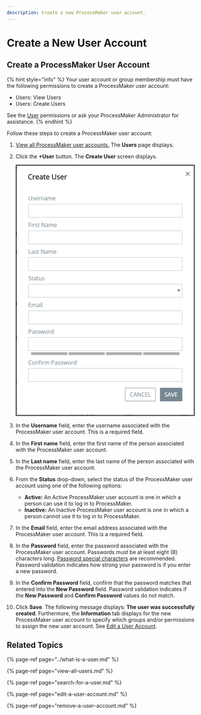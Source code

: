 ```yaml
---
description: Create a new ProcessMaker user account.
---
```


# Create a New User Account

## Create a ProcessMaker User Account

{% hint style="info" %}
Your user account or group membership must have the following permissions to create a ProcessMaker user account:

* Users: View Users
* Users: Create Users

See the [User](../../permission-descriptions-for-users-and-groups.md#users) permissions or ask your ProcessMaker Administrator for assistance.
{% endhint %}

Follow these steps to create a ProcessMaker user account:

1. [View all ProcessMaker user accounts.](view-all-users.md) The **Users** page displays.
2. Click the **+User** button. The **Create User** screen displays.  

   ![](../../../.gitbook/assets/add-a-user-screen-admin.png)

3. In the **Username** field, enter the username associated with the ProcessMaker user account. This is a required field.
4. In the **First name** field, enter the first name of the person associated with the ProcessMaker user account.
5. In the **Last name** field, enter the last name of the person associated with the ProcessMaker user account.
6. From the **Status** drop-down, select the status of the ProcessMaker user account using one of the following options:
   * **Active:** An Active ProcessMaker user account is one in which a person can use it to log in to ProcessMaker.
   * **Inactive:** An Inactive ProcessMaker user account is one in which a person cannot use it to log in to ProcessMaker.
7. In the **Email** field, enter the email address associated with the ProcessMaker user account. This is a required field.
8. In the **Password** field, enter the password associated with the ProcessMaker user account. Passwords must be at least eight \(8\) characters long. [Password special characters](https://www.owasp.org/index.php/Password_special_characters) are recommended. Password validation indicates how strong your password is if you enter a new password.
9. In the **Confirm Password** field, confirm that the password matches that entered into the **New Password** field. Password validation indicates if the **New Password** and **Confirm Password** values do not match.
10. Click **Save**. The following message displays: **The user was successfully created**. Furthermore, the **Information** tab displays for the new ProcessMaker user account to specify which groups and/or permissions to assign the new user account. See [Edit a User Account](edit-a-user-account.md#edit-a-processmaker-user-account).

## Related Topics

{% page-ref page="../what-is-a-user.md" %}

{% page-ref page="view-all-users.md" %}

{% page-ref page="search-for-a-user.md" %}

{% page-ref page="edit-a-user-account.md" %}

{% page-ref page="remove-a-user-account.md" %}

